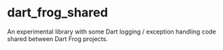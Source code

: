 # dart_frog_shared

An experimental library with some Dart logging / exception handling code shared between Dart Frog projects.